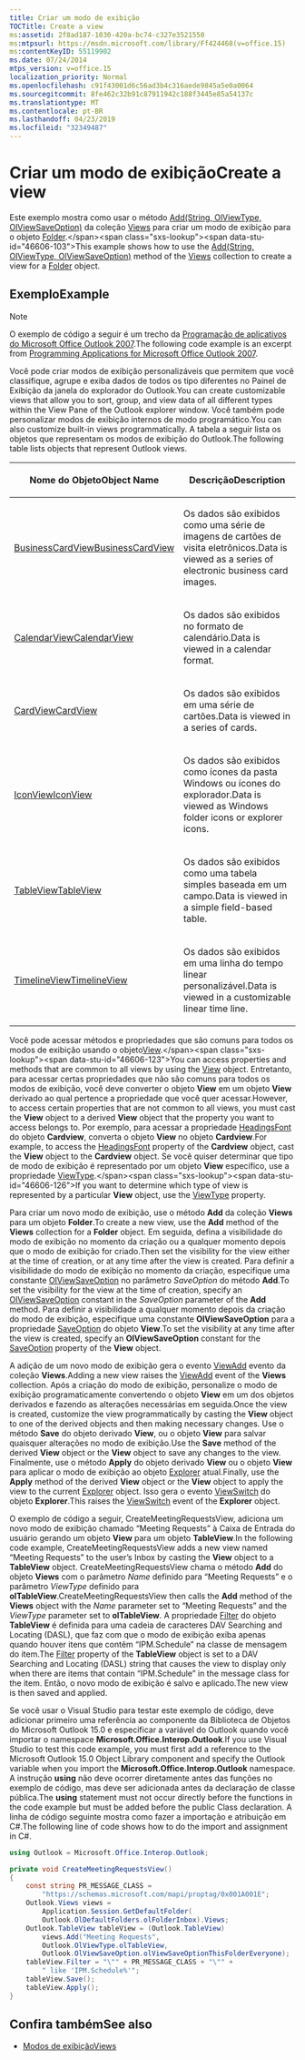 ```yaml
---
title: Criar um modo de exibição
TOCTitle: Create a view
ms:assetid: 2f8ad187-1030-420a-bc74-c327e3521550
ms:mtpsurl: https://msdn.microsoft.com/library/Ff424468(v=office.15)
ms:contentKeyID: 55119902
ms.date: 07/24/2014
mtps_version: v=office.15
localization_priority: Normal
ms.openlocfilehash: c91f43001d6c56ad3b4c316aede9845a5e0a0064
ms.sourcegitcommit: 8fe462c32b91c87911942c188f3445e85a54137c
ms.translationtype: MT
ms.contentlocale: pt-BR
ms.lasthandoff: 04/23/2019
ms.locfileid: "32349487"
---
```

# <a name="create-a-view"></a><span data-ttu-id="46606-102">Criar um modo de exibição</span><span class="sxs-lookup"><span data-stu-id="46606-102">Create a view</span></span>

<span data-ttu-id="46606-103">Este exemplo mostra como usar o método [Add(String, OlViewType, OlViewSaveOption)](https://msdn.microsoft.com/library/bb643986\(v=office.15\)) da coleção [Views](https://msdn.microsoft.com/library/bb644226\(v=office.15\)) para criar um modo de exibição para o objeto [Folder](https://msdn.microsoft.com/library/bb645774\(v=office.15\)).</span><span class="sxs-lookup"><span data-stu-id="46606-103">This example shows how to use the [Add(String, OlViewType, OlViewSaveOption)](https://msdn.microsoft.com/library/bb643986\(v=office.15\)) method of the [Views](https://msdn.microsoft.com/library/bb644226\(v=office.15\)) collection to create a view for a [Folder](https://msdn.microsoft.com/library/bb645774\(v=office.15\)) object.</span></span>

## <a name="example"></a><span data-ttu-id="46606-104">Exemplo</span><span class="sxs-lookup"><span data-stu-id="46606-104">Example</span></span>

> [!NOTE] 
> <span data-ttu-id="46606-105">O exemplo de código a seguir é um trecho da [Programação de aplicativos do Microsoft Office Outlook 2007](https://www.amazon.com/gp/product/0735622493?ie=UTF8&tag=msmsdn-20&linkCode=as2&camp=1789&creative=9325&creativeASIN=0735622493).</span><span class="sxs-lookup"><span data-stu-id="46606-105">The following code example is an excerpt from [Programming Applications for Microsoft Office Outlook 2007](https://www.amazon.com/gp/product/0735622493?ie=UTF8&tag=msmsdn-20&linkCode=as2&camp=1789&creative=9325&creativeASIN=0735622493).</span></span>


<span data-ttu-id="46606-106">Você pode criar modos de exibição personalizáveis que permitem que você classifique, agrupe e exiba dados de todos os tipo diferentes no Painel de Exibição da janela do explorador do Outlook.</span><span class="sxs-lookup"><span data-stu-id="46606-106">You can create customizable views that allow you to sort, group, and view data of all different types within the View Pane of the Outlook explorer window.</span></span> <span data-ttu-id="46606-107">Você também pode personalizar modos de exibição internos de modo programático.</span><span class="sxs-lookup"><span data-stu-id="46606-107">You can also customize built-in views programmatically.</span></span> <span data-ttu-id="46606-108">A tabela a seguir lista os objetos que representam os modos de exibição do Outlook.</span><span class="sxs-lookup"><span data-stu-id="46606-108">The following table lists objects that represent Outlook views.</span></span>

<table>
<colgroup>
<col style="width: 50%" />
<col style="width: 50%" />
</colgroup>
<thead>
<tr class="header">
<th><p><span data-ttu-id="46606-109">Nome do Objeto</span><span class="sxs-lookup"><span data-stu-id="46606-109">Object Name</span></span></p></th>
<th><p><span data-ttu-id="46606-110">Descrição</span><span class="sxs-lookup"><span data-stu-id="46606-110">Description</span></span></p></th>
</tr>
</thead>
<tbody>
<tr class="odd">
<td><p><span data-ttu-id="46606-111"><a href="https://msdn.microsoft.com/library/bb646315(v=office.15)">BusinessCardView</a></span><span class="sxs-lookup"><span data-stu-id="46606-111"><a href="https://msdn.microsoft.com/library/bb646315(v=office.15)">BusinessCardView</a></span></span></p></td>
<td><p><span data-ttu-id="46606-112">Os dados são exibidos como uma série de imagens de cartões de visita eletrônicos.</span><span class="sxs-lookup"><span data-stu-id="46606-112">Data is viewed as a series of electronic business card images.</span></span></p></td>
</tr>
<tr class="even">
<td><p><span data-ttu-id="46606-113"><a href="https://msdn.microsoft.com/library/bb622874(v=office.15)">CalendarView</a></span><span class="sxs-lookup"><span data-stu-id="46606-113"><a href="https://msdn.microsoft.com/library/bb622874(v=office.15)">CalendarView</a></span></span></p></td>
<td><p><span data-ttu-id="46606-114">Os dados são exibidos no formato de calendário.</span><span class="sxs-lookup"><span data-stu-id="46606-114">Data is viewed in a calendar format.</span></span></p></td>
</tr>
<tr class="odd">
<td><p><span data-ttu-id="46606-115"><a href="https://msdn.microsoft.com/library/bb609216(v=office.15)">CardView</a></span><span class="sxs-lookup"><span data-stu-id="46606-115"><a href="https://msdn.microsoft.com/library/bb609216(v=office.15)">CardView</a></span></span></p></td>
<td><p><span data-ttu-id="46606-116">Os dados são exibidos em uma série de cartões.</span><span class="sxs-lookup"><span data-stu-id="46606-116">Data is viewed in a series of cards.</span></span></p></td>
</tr>
<tr class="even">
<td><p><span data-ttu-id="46606-117"><a href="https://msdn.microsoft.com/library/bb612031(v=office.15)">IconView</a></span><span class="sxs-lookup"><span data-stu-id="46606-117"><a href="https://msdn.microsoft.com/library/bb612031(v=office.15)">IconView</a></span></span></p></td>
<td><p><span data-ttu-id="46606-118">Os dados são exibidos como ícones da pasta Windows ou ícones do explorador.</span><span class="sxs-lookup"><span data-stu-id="46606-118">Data is viewed as Windows folder icons or explorer icons.</span></span></p></td>
</tr>
<tr class="odd">
<td><p><span data-ttu-id="46606-119"><a href="https://msdn.microsoft.com/library/bb608854(v=office.15)">TableView</a></span><span class="sxs-lookup"><span data-stu-id="46606-119"><a href="https://msdn.microsoft.com/library/bb608854(v=office.15)">TableView</a></span></span></p></td>
<td><p><span data-ttu-id="46606-120">Os dados são exibidos como uma tabela simples baseada em um campo.</span><span class="sxs-lookup"><span data-stu-id="46606-120">Data is viewed in a simple field-based table.</span></span></p></td>
</tr>
<tr class="even">
<td><p><span data-ttu-id="46606-121"><a href="https://msdn.microsoft.com/library/bb609455(v=office.15)">TimelineView</a></span><span class="sxs-lookup"><span data-stu-id="46606-121"><a href="https://msdn.microsoft.com/library/bb609455(v=office.15)">TimelineView</a></span></span></p></td>
<td><p><span data-ttu-id="46606-122">Os dados são exibidos em uma linha do tempo linear personalizável.</span><span class="sxs-lookup"><span data-stu-id="46606-122">Data is viewed in a customizable linear time line.</span></span></p></td>
</tr>
</tbody>
</table>


<span data-ttu-id="46606-123">Você pode acessar métodos e propriedades que são comuns para todos os modos de exibição usando o objeto[View](https://msdn.microsoft.com/library/bb647396\(v=office.15\)).</span><span class="sxs-lookup"><span data-stu-id="46606-123">You can access properties and methods that are common to all views by using the [View](https://msdn.microsoft.com/library/bb647396\(v=office.15\)) object.</span></span> <span data-ttu-id="46606-124">Entretanto, para acessar certas propriedades que não são comuns para todos os modos de exibição, você deve converter o objeto **View** em um objeto **View** derivado ao qual pertence a propriedade que você quer acessar.</span><span class="sxs-lookup"><span data-stu-id="46606-124">However, to access certain properties that are not common to all views, you must cast the **View** object to a derived **View** object that the property you want to access belongs to.</span></span> <span data-ttu-id="46606-125">Por exemplo, para acessar a propriedade [HeadingsFont](https://msdn.microsoft.com/library/bb612522\(v=office.15\)) do objeto **Cardview**, converta o objeto **View** no objeto **Cardview**.</span><span class="sxs-lookup"><span data-stu-id="46606-125">For example, to access the [HeadingsFont](https://msdn.microsoft.com/library/bb612522\(v=office.15\)) property of the **Cardview** object, cast the **View** object to the **Cardview** object.</span></span> <span data-ttu-id="46606-126">Se você quiser determinar que tipo de modo de exibição é representado por um objeto **View** específico, use a propriedade [ViewType](https://msdn.microsoft.com/library/bb623693\(v=office.15\)).</span><span class="sxs-lookup"><span data-stu-id="46606-126">If you want to determine which type of view is represented by a particular **View** object, use the [ViewType](https://msdn.microsoft.com/library/bb623693\(v=office.15\)) property.</span></span>

<span data-ttu-id="46606-127">Para criar um novo modo de exibição, use o método **Add** da coleção **Views** para um objeto **Folder**.</span><span class="sxs-lookup"><span data-stu-id="46606-127">To create a new view, use the **Add** method of the **Views** collection for a **Folder** object.</span></span> <span data-ttu-id="46606-128">Em seguida, defina a visibilidade do modo de exibição no momento da criação ou a qualquer momento depois que o modo de exibição for criado.</span><span class="sxs-lookup"><span data-stu-id="46606-128">Then set the visibility for the view either at the time of creation, or at any time after the view is created.</span></span> <span data-ttu-id="46606-129">Para definir a visibilidade do modo de exibição no momento da criação, especifique uma constante [OIViewSaveOption](https://msdn.microsoft.com/library/bb647502\(v=office.15\)) no parâmetro *SaveOption* do método **Add**.</span><span class="sxs-lookup"><span data-stu-id="46606-129">To set the visibility for the view at the time of creation, specify an [OlViewSaveOption](https://msdn.microsoft.com/library/bb647502\(v=office.15\)) constant in the *SaveOption* parameter of the **Add** method.</span></span> <span data-ttu-id="46606-130">Para definir a visibilidade a qualquer momento depois da criação do modo de exibição, especifique uma constante **OlViewSaveOption** para a propriedade [SaveOption](https://msdn.microsoft.com/library/bb646426\(v=office.15\)) do objeto **View**.</span><span class="sxs-lookup"><span data-stu-id="46606-130">To set the visibility at any time after the view is created, specify an **OlViewSaveOption** constant for the [SaveOption](https://msdn.microsoft.com/library/bb646426\(v=office.15\)) property of the **View** object.</span></span> 

<span data-ttu-id="46606-131">A adição de um novo modo de exibição gera o evento [ViewAdd](https://msdn.microsoft.com/library/bb647550\(v=office.15\)) evento da coleção **Views**.</span><span class="sxs-lookup"><span data-stu-id="46606-131">Adding a new view raises the [ViewAdd](https://msdn.microsoft.com/library/bb647550\(v=office.15\)) event of the **Views** collection.</span></span> <span data-ttu-id="46606-132">Após a criação do modo de exibição, personalize o modo de exibição programaticamente convertendo o objeto **View** em um dos objetos derivados e fazendo as alterações necessárias em seguida.</span><span class="sxs-lookup"><span data-stu-id="46606-132">Once the view is created, customize the view programmatically by casting the **View** object to one of the derived objects and then making necessary changes.</span></span> <span data-ttu-id="46606-133">Use o método **Save** do objeto derivado **View**, ou o objeto **View** para salvar quaisquer alterações no modo de exibição.</span><span class="sxs-lookup"><span data-stu-id="46606-133">Use the **Save** method of the derived **View** object or the **View** object to save any changes to the view.</span></span> <span data-ttu-id="46606-134">Finalmente, use o método **Apply** do objeto derivado **View** ou o objeto **View** para aplicar o modo de exibição ao objeto [Explorer](https://msdn.microsoft.com/library/bb623678\(v=office.15\)) atual.</span><span class="sxs-lookup"><span data-stu-id="46606-134">Finally, use the **Apply** method of the derived **View** object or the **View** object to apply the view to the current [Explorer](https://msdn.microsoft.com/library/bb623678\(v=office.15\)) object.</span></span> <span data-ttu-id="46606-135">Isso gera o evento [ViewSwitch](https://msdn.microsoft.com/library/bb644066\(v=office.15\)) do objeto **Explorer**.</span><span class="sxs-lookup"><span data-stu-id="46606-135">This raises the [ViewSwitch](https://msdn.microsoft.com/library/bb644066\(v=office.15\)) event of the **Explorer** object.</span></span>

<span data-ttu-id="46606-136">O exemplo de código a seguir, CreateMeetingRequestsView, adiciona um novo modo de exibição chamado “Meeting Requests” à Caixa de Entrada do usuário gerando um objeto **View** para um objeto **TableView**.</span><span class="sxs-lookup"><span data-stu-id="46606-136">In the following code example, CreateMeetingRequestsView adds a new view named “Meeting Requests” to the user’s Inbox by casting the **View** object to a **TableView** object.</span></span> <span data-ttu-id="46606-137">CreateMeetingRequestsView chama o método **Add** do objeto **Views** com o parâmetro *Name* definido para “Meeting Requests” e o parâmetro *ViewType* definido para **olTableView**.</span><span class="sxs-lookup"><span data-stu-id="46606-137">CreateMeetingRequestsView then calls the **Add** method of the **Views** object with the *Name* parameter set to “Meeting Requests” and the *ViewType* parameter set to **olTableView**.</span></span> <span data-ttu-id="46606-138">A propriedade [Filter](https://msdn.microsoft.com/library/bb610296\(v=office.15\)) do objeto **TableView** é definida para uma cadeia de caracteres DAV Searching and Locating (DASL), que faz com que o modo de exibição exiba apenas quando houver itens que contêm “IPM.Schedule” na classe de mensagem do item.</span><span class="sxs-lookup"><span data-stu-id="46606-138">The [Filter](https://msdn.microsoft.com/library/bb610296\(v=office.15\)) property of the **TableView** object is set to a DAV Searching and Locating (DASL) string that causes the view to display only when there are items that contain “IPM.Schedule” in the message class for the item.</span></span> <span data-ttu-id="46606-139">Então, o novo modo de exibição é salvo e aplicado.</span><span class="sxs-lookup"><span data-stu-id="46606-139">The new view is then saved and applied.</span></span>

<span data-ttu-id="46606-140">Se você usar o Visual Studio para testar este exemplo de código, deve adicionar primeiro uma referência ao componente da Biblioteca de Objetos do Microsoft Outlook 15.0 e especificar a variável do Outlook quando você importar o namespace **Microsoft.Office.Interop.Outlook**.</span><span class="sxs-lookup"><span data-stu-id="46606-140">If you use Visual Studio to test this code example, you must first add a reference to the Microsoft Outlook 15.0 Object Library component and specify the Outlook variable when you import the **Microsoft.Office.Interop.Outlook** namespace.</span></span> <span data-ttu-id="46606-141">A instrução **using** não deve ocorrer diretamente antes das funções no exemplo de código, mas deve ser adicionada antes da declaração de classe pública.</span><span class="sxs-lookup"><span data-stu-id="46606-141">The **using** statement must not occur directly before the functions in the code example but must be added before the public Class declaration.</span></span> <span data-ttu-id="46606-142">A linha de código seguinte mostra como fazer a importação e atribuição em C\#.</span><span class="sxs-lookup"><span data-stu-id="46606-142">The following line of code shows how to do the import and assignment in C\#.</span></span>

```csharp
using Outlook = Microsoft.Office.Interop.Outlook;
```


```csharp
private void CreateMeetingRequestsView()
{
    const string PR_MESSAGE_CLASS =
        "https://schemas.microsoft.com/mapi/proptag/0x001A001E";
    Outlook.Views views =
        Application.Session.GetDefaultFolder(
        Outlook.OlDefaultFolders.olFolderInbox).Views;
    Outlook.TableView tableView = (Outlook.TableView)
        views.Add("Meeting Requests",
        Outlook.OlViewType.olTableView,
        Outlook.OlViewSaveOption.olViewSaveOptionThisFolderEveryone);
    tableView.Filter = "\"" + PR_MESSAGE_CLASS + "\"" +
        " like 'IPM.Schedule%'";
    tableView.Save();
    tableView.Apply();
}
```

## <a name="see-also"></a><span data-ttu-id="46606-143">Confira também</span><span class="sxs-lookup"><span data-stu-id="46606-143">See also</span></span>

- [<span data-ttu-id="46606-144">Modos de exibição</span><span class="sxs-lookup"><span data-stu-id="46606-144">Views</span></span>](views.md)

